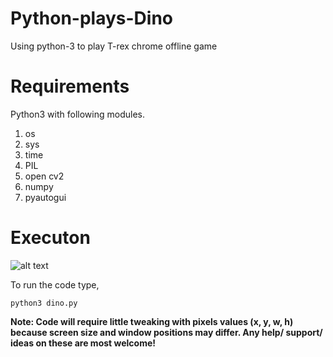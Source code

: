 # Python-plays-Dino
Using python-3 to play T-rex chrome offline game


# Requirements

Python3 with following modules. 

1. os
2. sys
3. time
4. PIL 
5. open cv2
6. numpy
7. pyautogui


# Executon

![alt text](https://github.com/shubham99bisht/Python-plays-Dino/blob/master/src/dino_gif.gif)

To run the code type, 

`python3 dino.py`

**Note: Code will require little tweaking with pixels values (x, y, w, h) because screen size and window positions may differ. Any help/ support/ ideas on these are most welcome!**
